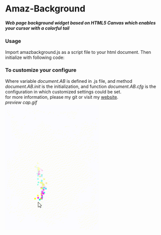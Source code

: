 # Amaz-Background  
##### *Web page background widget based on HTML5 Canvas which enables your cursor with a colorful tail* #####  
### Usage ###
Import amazbackground.js as a script file to your html document. Then initialize with following code:
<script>
  document.AB.init();   
</script>
### To customize your configure ###
<script>    
  let cfg = document.AB.cfg();
  cfg.bgcolor={r:255,g:255,b:255,a:0.1};
  document.AB.init(cfg);   
</script>
Where variable *document.AB* is defined in .js file, and method *document.AB.init* is the initialization, and function *document.AB.cfg* is the configuration in which customized settings could be set.  
for more information, please my git or visit my [website](http://www.axeswp.cn).  
*preview cap.gif*  
![preview](cap.gif)
